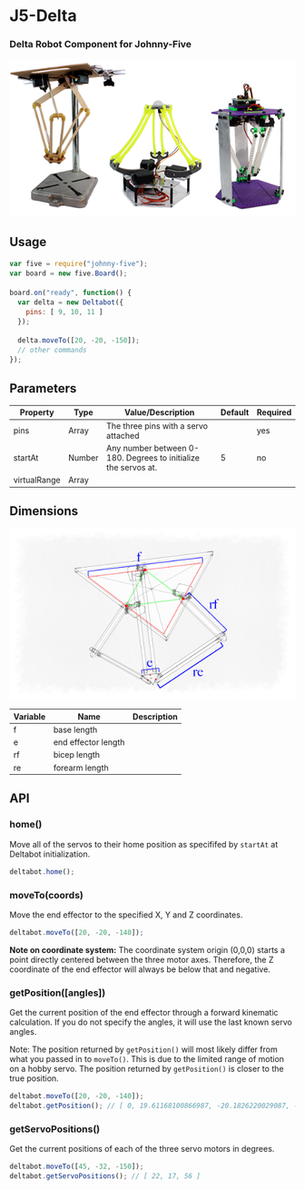 # J5-Delta

### Delta Robot Component for Johnny-Five

![Delta Robots](https://raw.githubusercontent.com/makenai/j5-delta/master/assets/3deltas.png)

## Usage

```javascript
var five = require("johnny-five");
var board = new five.Board();

board.on("ready", function() {
  var delta = new Deltabot({
    pins: [ 9, 10, 11 ]
  });

  delta.moveTo([20, -20, -150]);
  // other commands
});
```

## Parameters

| Property | Type | Value/Description | Default | Required |
| --- | --- | --- | --- | --- |
| pins | Array | The three pins with a servo attached |  | yes |
| startAt | Number | Any number between 0-180. Degrees to initialize the servos at. | 5 | no |
| virtualRange |Array

## Dimensions

![Delta Dimensions](https://raw.githubusercontent.com/makenai/j5-delta/master/assets/geometry.png)

| Variable | Name | Description |
| --- | --- | --- |
| f | base length |  |
| e | end effector length |  |
| rf | bicep length |  |
| re | forearm length |  |

## API

### home()

Move all of the servos to their home position as specififed by `startAt` at Deltabot initialization.

```javascript
deltabot.home();
```

### moveTo(coords)

Move the end effector to the specified X, Y and Z coordinates.

```javascript
deltabot.moveTo([20, -20, -140]);
```

**Note on coordinate system:** The coordinate system origin (0,0,0) starts a point directly centered between the three motor axes. Therefore, the Z coordinate of the end effector will always be below that and negative.


### getPosition([angles])

Get the current position of the end effector through a forward kinematic calculation. If you do not specify the angles, it will use the last known servo angles.

Note: The position returned by `getPosition()` will most likely differ from what you passed in to `moveTo()`. This is due to the limited range of motion on a hobby servo. The position returned by `getPosition()` is closer to the true position.

```javascript
deltabot.moveTo([20, -20, -140]);
deltabot.getPosition(); // [ 0, 19.61168100866987, -20.1826220029087, -140.14643590955427 ]
```

### getServoPositions()

Get the current positions of each of the three servo motors in degrees.

```javascript
deltabot.moveTo([45, -32, -150]);
deltabot.getServoPositions(); // [ 22, 17, 56 ]
```


